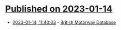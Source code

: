 # [Published on 2023-01-14](index.md)

* [2023-01-14, 11:40:03](https://news.ycombinator.com/item?id=34379483) - [British Motorway Database](https://www.roads.org.uk/motorway)
